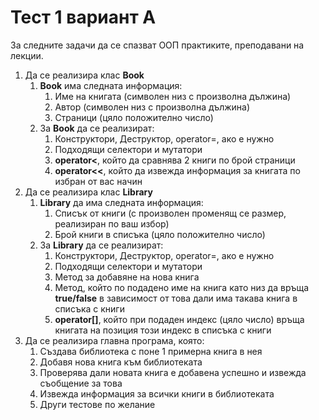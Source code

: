 # Тест 1 вариант А

За следните задачи да се спазват ООП практиките, преподавани на лекции.

1. Да се реализира клас **Book**
   1. **Book** има следната информация:
      1. Име на книгата (символен низ с произволна дължина)
      2. Автор (символен низ с произволна дължина)
      3. Страници (цяло положително число)
   2. За **Book** да се реализират:
      1. Конструктори, Деструктор, operator=, ако е нужно
      2. Подходящи селектори и мутатори
      3. **operator<**, който да сравнява 2 книги по брой страници
      4. **operator<<**, който да извежда информация за книгата по избран от вас начин
2. Да се реализира клас **Library**
   1. **Library** да има следната информация:
      1. Списък от книги (с произволен променящ се размер, реализиран по ваш избор)
      2. Брой книги в списъка (цяло положително число)
   2. За **Library** да се реализират:
      1. Конструктори, Деструктор, operator=, ако е нужно
      2. Подходящи селектори и мутатори
      3. Метод за добавяне на нова книга
      4. Метод, който по подадено име на книга като низ да връща **true/false** в зависимост от това дали има такава книга в списъка с книги
      5. **operator[]**, който при подаден индекс (цяло число) връща книгата на позиция този индекс в списъка с книги
3. Да се реализира главна програма, която:
   1. Създава библиотека с поне 1 примерна книга в нея
   2. Добавя нова книга към библиотеката
   3. Проверява дали новата книга е добавена успешно и извежда съобщение за това
   4. Извежда информация за всички книги в библиотеката
   5. Други тестове по желание
